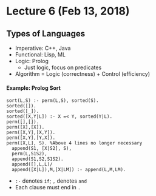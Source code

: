 # Lecture 6 (Feb 13, 2018)
## Types of Languages
* Imperative: C++, Java
* Functional: Lisp, ML
* Logic: Prolog
  * Just logic, focus on predicates
* Algorithm = Logic (correctness) + Control (efficiency)
#### Example: Prolog Sort
```
sort(L,S) :- perm(L,S), sorted(S).
sorted([]).
sorted([_]).
sorted([X,Y|L]) :- X =< Y, sorted(Y|L).
perm([],[]).
perm([X],[X]).
perm([X,Y],[X,Y]).
perm([X,Y],[Y,X]).
perm([X,L], S). %Above 4 lines no longer necessary
  append(S1, [X|S2], S),
  perm(L,S1S2),
  append(S1,S2,S1S2).
  append([],L,L)/
  append([X|L]),M,[X|LM]) :- append(L,M,LM).
```
* `:-` denotes `if`; `,` denotes `and`
* Each clause must end in `.`
